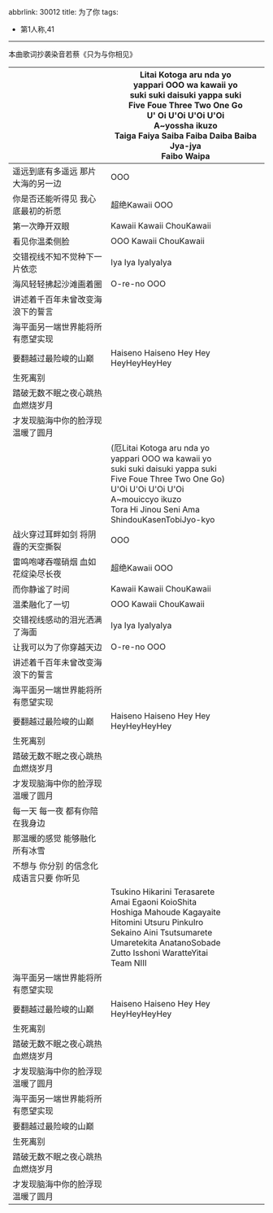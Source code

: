 abbrlink: 30012
title: 为了你
tags:
  - 第1人称,41
---
本曲歌词抄袭染音若蔡《只为与你相见》

|      |Litai Kotoga aru nda yo<br>yappari OOO wa kawaii yo<br>suki suki daisuki yappa suki<br>Five Foue Three Two One Go<br>U' Oi U'Oi U'Oi U'Oi<br>A~yossha ikuzo<br>Taiga Faiya Saiba Faiba Daiba Baiba Jya-jya<br>Faibo Waipa|
|--|--|
|遥远到底有多遥远 那片大海的另一边|OOO|
|你是否还能听得见 我心底最初的祈愿|超绝Kawaii OOO|
|第一次睁开双眼|Kawaii Kawaii ChouKawaii |
|看见你温柔侧脸|OOO Kawaii ChouKawaii|
|交错视线不知不觉种下一片依恋|Iya Iya IyaIyaIya |
|海风轻轻拂起沙滩画着圈|O-re-no OOO|
|讲述着千百年未曾改变海浪下的誓言|      |
|海平面另一端世界能将所有愿望实现|      |
|要翻越过最险峻的山巅|Haiseno Haiseno Hey Hey HeyHeyHeyHey|
|生死离别|      |
|踏破无数不眠之夜心跳热血燃烧岁月|      |
|才发现脑海中你的脸浮现温暖了圆月|      |
|      |(厄Litai Kotoga aru nda yo<br>yappari OOO wa kawaii yo<br>suki suki daisuki yappa suki<br>Five Foue Three Two One Go)<br>U'Oi U'Oi U'Oi U'Oi<br>A~mouiccyo ikuzo<br>Tora Hi Jinou Seni Ama ShindouKasenTobiJyo-kyo|
|战火穿过耳畔如剑 将阴霾的天空撕裂|OOO|
|雷鸣咆哮吞噬硝烟 血如花绽染尽长夜|超绝Kawaii OOO|
|而你静谧了时间|Kawaii Kawaii ChouKawaii |
|温柔融化了一切|OOO Kawaii ChouKawaii|
|交错视线感动的泪光洒满了海面|Iya Iya IyaIyaIya |
|让我可以为了你穿越天边|O-re-no OOO|
|讲述着千百年未曾改变海浪下的誓言|      |
|海平面另一端世界能将所有愿望实现|      |
|要翻越过最险峻的山巅|Haiseno Haiseno Hey Hey HeyHeyHeyHey|
|生死离别|      |
|踏破无数不眠之夜心跳热血燃烧岁月|      |
|才发现脑海中你的脸浮现温暖了圆月|      |
|每一天 每一夜 都有你陪在我身边|      |
|那温暖的感觉 能够融化所有冰雪|      |
|不想与 你分别 的信念化成语言只要 你听见|      |
|      |Tsukino Hikarini Terasarete<br>Amai Egaoni KoioShita<br>Hoshiga Mahoude Kagayaite<br>Hitomini Utsuru PinkuIro<br>Sekaino Aini Tsutsumarete<br>Umaretekita AnatanoSobade<br>Zutto Isshoni WaratteYitai<br>Team NIII|
|海平面另一端世界能将所有愿望实现|      |
|要翻越过最险峻的山巅|Haiseno Haiseno Hey Hey HeyHeyHeyHey|
|生死离别|      |
|踏破无数不眠之夜心跳热血燃烧岁月|      |
|才发现脑海中你的脸浮现温暖了圆月|      |
|海平面另一端世界能将所有愿望实现|      |
|要翻越过最险峻的山巅|      |
|生死离别|      |
|踏破无数不眠之夜心跳热血燃烧岁月|      |
|才发现脑海中你的脸浮现温暖了圆月|      |
